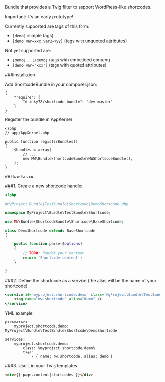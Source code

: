 Bundle that provides a Twig filter to support WordPress-like shortcodes.

Important: It's an early prototype!

Currently supported are tags of this form:
* <code>[demo]</code> (simple tags)
* <code>[demo var=xxx var2=yyy]</code> (tags with unquoted attributes)

Not yet supported are:
* <code>[demo]...[/demo]</code> (tags with embedded content)
* <code>[demo var="xxx"]</code> (tags with quoted attributes)

###Installation


Add ShortcodeBundle in your composer.json:

```
{
    "require": {
        "drinky78/shortcode-bundle": "dev-master"
    }
}
```

Register the bundle in AppKernel

```
<?php
// app/AppKernel.php

public function registerBundles()
{
    $bundles = array(
        // ...
        new MW\Bundle\ShortcodeBundle\MWShortcodeBundle(),
    );
}
```

##How to use:

###1. Create a new shortcode handler

``` php
<?php

#MyProject\Bundle\TestBundle\Shortcode\DemoShortcode.php

namespace MyProject\Bundle\TestBundle\Shortcode;

use MW\Bundle\ShortcodeBundle\Shortcode\BaseShortcode;

class DemoShortcode extends BaseShortcode
{

    public function parse($options)
    {
        // TODO: Render your content
        return 'Shortcode content';
    }

}
```

###2. Define the shortcode as a service (the alias will be the name of your shortcode):

``` xml
<service id="myproject.shortcode.demo" class="MyProject\Bundle\TestBundle\Shortcode\DemoShortcode">
    <tag name="mw.shortcode" alias="demo" />
</service>
```

YML example

```
parameters:
    myproject.shortcode.demo: MyProject\Bundle\TestBundle\Shortcode\DemoShortcode

services:
    myproject.shortcode.demo:
        class: %myproject.shortcode.demo%
        tags:
            - { name: mw.shortcode, alias: demo }

```


###3. Use it in your Twig templates

``` html
<div>{{ page.content|shortcodes }}</div>
```
